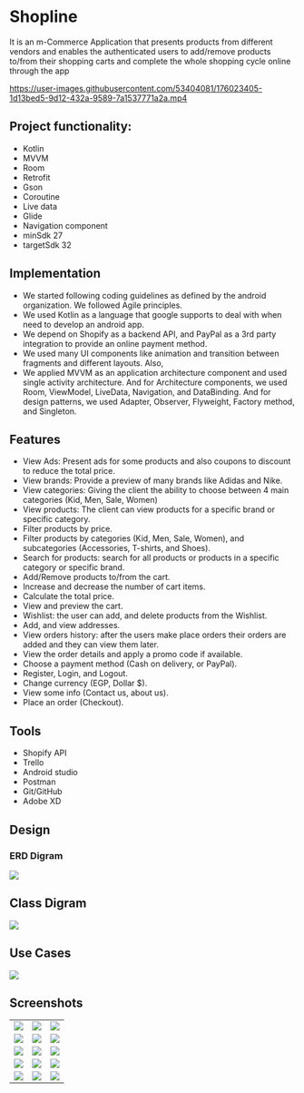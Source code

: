 # Shopline
It is an m-Commerce Application that presents products from different vendors and enables the authenticated users to add/remove products to/from their shopping carts and complete the whole shopping cycle online through the app
<p align="center">


https://user-images.githubusercontent.com/53404081/176023405-1d13bed5-9d12-432a-9589-7a1537771a2a.mp4



</p>

## Project functionality:
  * Kotlin
  * MVVM
  * Room
  * Retrofit
  * Gson
  * Coroutine
  * Live data
  * Glide
  * Navigation component
  * minSdk 27
  * targetSdk 32
## Implementation

*	We started following coding guidelines as defined by the android organization. We followed Agile principles.
*	We used Kotlin as a language that google supports to deal with when need to develop an android app.
*	 We depend on Shopify as a backend API, and PayPal as a 3rd party integration to provide an online payment method. 
*	We used many UI components like animation and transition between fragments and different layouts. Also, 
*	We applied MVVM as an application architecture component and used single activity architecture. And for Architecture components, we used Room, ViewModel, LiveData, Navigation, and DataBinding. And for design patterns, we used Adapter, Observer, Flyweight, Factory method, and Singleton.

## Features
  * View Ads: Present ads for some products and also coupons to discount to reduce the total price.
  *	View brands: Provide a preview of many brands like Adidas and Nike.
  * View categories: Giving the client the ability to choose between 4 main categories (Kid, Men, Sale, Women)
  *	View products: The client can view products for a specific brand or specific category.
  *	Filter products by price.
  *	Filter products by categories (Kid, Men, Sale, Women), and subcategories (Accessories, T-shirts, and Shoes).
  *	Search for products: search for all products or products in a specific category or specific brand.
  *	Add/Remove products to/from the cart.
  *	Increase and decrease the number of cart items.
  *	Calculate the total price.
  *	View and preview the cart.
  *	Wishlist: the user can add, and delete products from the Wishlist.
  *	Add, and view addresses.
  *	View orders history: after the users make place orders their orders are added and they can view them later.
  *	View the order details and apply a promo code if available.
  * Choose a payment method (Cash on delivery, or PayPal).
  * Register, Login, and Logout.
  * Change currency (EGP, Dollar $).
  * View some info (Contact us, about us).
  *	Place an order (Checkout).
## Tools 
  *	Shopify API          
  *	Trello
  *	Android studio       
  *	Postman
  *	Git/GitHub
  *	Adobe XD
  ## Design
  ### ERD Digram 
  <p>
    <img src = "https://user-images.githubusercontent.com/53404081/176026810-4822d6f2-7b71-47bc-8612-439bbc48c9bb.png"/>
  </p>
 <h2> Class Digram </h2>
  <p>
    <img src = "https://user-images.githubusercontent.com/53404081/176027114-8239dc5d-4184-489f-99ee-ba439efe6465.png"/>
  </p>
 <h2> Use Cases </h2> 
  <p>
    <img src = "https://user-images.githubusercontent.com/53404081/176027336-8c845441-fa5a-4100-af6b-e3d6ceb45240.png"/>
  </p>
   <h2> Screenshots </h2>  
<table>
  <tr>
    <td>
       <img src= "https://user-images.githubusercontent.com/53404081/176023750-f2939772-0021-43b2-b648-9c9416cb8fcb.jpeg"> </img>
    </td>
   <td>
    <img src= "https://user-images.githubusercontent.com/53404081/176023738-48bd08cd-c82a-468a-badb-ae8e4d2ab5e6.jpeg" > </img>
   </td>
    <td>
       <img src= "https://user-images.githubusercontent.com/53404081/176023701-ab0ccc04-3057-4509-b5df-f8897ba0aa59.jpeg"></img>
    </td>
  </tr>
   <tr>
    <td>
       <img src="https://user-images.githubusercontent.com/53404081/176023713-17ebfd42-55a9-4a2e-86ea-5ad72f87672c.jpeg">
      </img>
    </td>
    <td>
       <img src="https://user-images.githubusercontent.com/53404081/176023730-ccd1dc0a-64e2-440a-8e6c-0530f7068078.jpeg"></img>
    </td>
    <td>
       <img src = "https://user-images.githubusercontent.com/53404081/176023805-ab00ecb8-f999-4127-9123-fcf983e9ed96.jpeg"></img>
    </td>
  </tr>
  <tr>
    <td>
      <img src = "https://user-images.githubusercontent.com/53404081/176023677-056d77b7-87be-4096-9802-9fddaaeeccf6.jpeg"/>
    </td>
   <td>
    <img src= "https://user-images.githubusercontent.com/53404081/176023686-eb67f995-6de7-45c3-bfb7-5299e37ee6d0.jpeg" > </img>
   </td>
    <td>
       <img src= "https://user-images.githubusercontent.com/53404081/176023754-38dc5f59-ca32-471a-9d64-34955734023f.jpeg"></img>
    </td>
  </tr>
  <tr>
    <td>
       <img src= "https://user-images.githubusercontent.com/53404081/176023760-8471e92a-6809-465a-a17e-fd2494104229.jpeg" > </img>
    </td>
   <td>
    <img src= "https://user-images.githubusercontent.com/53404081/176023773-d636ab83-1fe7-422c-a683-9d5b53127168.jpeg" > </img>
   </td>
    <td>
       <img src= "https://user-images.githubusercontent.com/53404081/176023776-8f21acde-4976-4f5b-adf2-f6a29e34874b.jpeg"></img>
    </td>
  </tr>
  <tr>
    <td>
       <img src= "https://user-images.githubusercontent.com/53404081/176023783-bdb2238d-833a-477e-966f-0929a601c175.jpeg" > </img>
    </td>
   <td>
    <img src= "https://user-images.githubusercontent.com/53404081/176023788-eb1b1d5b-1f77-4688-a842-9ca0e9202103.jpeg" > </img>
   </td>
    <td>
       <img src= "https://user-images.githubusercontent.com/53404081/176023797-3fd2e5a6-c7e0-4914-8c42-302285424aa9.jpeg"></img>
    </td>
  </tr>
</table>
  
